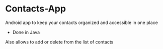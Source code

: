# Contacts-App

Android app to keep your contacts organized and accessible in one place

- Done in Java



Also allows to add or delete from the list of contacts
